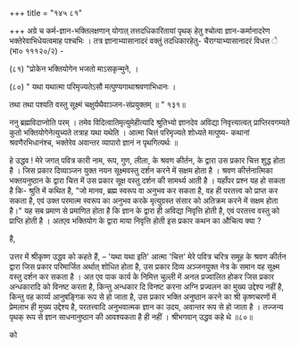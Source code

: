 +++
title = "१४५ ८१"

+++
अग्रे च कर्म-ज्ञान-भक्तिलक्षणान् योगात् तत्तदधिकारितायां पृथक् हेतु श्चोत्वा ज्ञान-कर्मानादरेण भक्तेरेवाभिधेयत्वमाह पश्चभिः । तत्र ज्ञानाभ्यासानादरं वक्तुं तदधिकारहेतु- चैराग्याभ्यासानादरं विधत्त े (भा० १११२०/२) - 

(८१) "प्रोकेन भक्तियोगेन भजतो माऽसकृन्मुने, । 

(८०) " यथा यथात्मा परिमृज्यतेऽसौ मत्पुण्यगाथाश्रवणाभिधानः । 

तथा तथा पश्यति वस्तु सूक्ष्मं चक्षुर्यथैवाञ्जन-संप्रयुक्तम् ॥ " १३१॥ 

ननु ब्रह्मविदाप्नोति परम् । तमेव विदित्वातिमृत्युमेहीत्यादि श्रुतिभ्यो ज्ञानदेव अविद्या निवृत्त्यात्वत् प्राप्तिरवगम्यते कुतो भक्तियोगेनेत्युच्यते तत्राह यथा यथेति । आत्मा चित्तं परिमृज्यते शोध्यते मत्पुष्य- कथानां श्रवणैरभिधानंश्च, भक्तेरेव अवान्तर व्यापारो ज्ञानं न पृथगित्यर्थः ॥ 

हे उद्धव ! मेरे जगत् पवित्र कारी नाम, रूप, गुण, लीला, के श्रवण कीर्तन, के द्वारा उस प्रकार चित्त शुद्ध होता है । जिस प्रकार दिव्याञ्जन युक्त नयन सूक्ष्मवस्तु दर्शन करने में सक्षम होता है । श्रवण कीर्त्तनात्मिका भक्तयनुष्ठान के द्वारा चित्त में उस प्रकार सूक्ष वस्तु दर्शन की सामर्थ्य आती है । यहाँपर प्रश्न यह हो सकता है कि- श्रुति में कथित है, "जो मानव, ब्रह्म स्वरूप वा अनुभव कर सकता है, वह ही परतत्त्व को प्राप्त कर सकता है, एवं उक्त परमात्म स्वरूप का अनुभव करके मृत्युग्रस्त संसार को अतिक्रम करने में सक्षम होता है।" यह सब प्रमाण से प्रमाणित होता है कि ज्ञान के द्वारा ही अविद्या निवृत्ति होती है, एवं परतत्त्व वस्तु को प्राप्ति होती है । अतएव भक्तियोग के द्वारा माया निवृत्ति होती इस प्रकार कथन का औचित्य क्या ? 

है, 

उत्तर में श्रीकृष्ण उद्धव को कहते हैं, – 'यथा यथा इति' आत्मा 'चित्त' मेरे पवित्र चरित्र समूह के श्रवण कीर्तन द्वारा जिस प्रकार परिमार्जित अर्थात् शोधित होता है, उस प्रकार दिव्य अञ्जनयुक्त नेत्र के समान वह सूक्ष्म वस्तु दर्शन कर सकता है । अत एव पाक कार्य के निमित्त चुल्ली में अनल प्रज्वालित होकर जिस प्रकार अन्धकारादि को विनष्ट करता है, किन्तु अन्धकार दि विनष्ट करना अग्नि प्रज्वलन का मुख्य उद्देश्य नहीं है, किन्तु वह कार्य्य आनुषङ्गिक रूप से हो जाता है, उस प्रकार भक्ति अनुष्ठान करने का श्री कृष्णचरणों में प्रेमलाभ ही मुख्य उद्देश्य है, परतत्त्वादि अनुभवात्मक ज्ञान का उदय, अवान्तर रूप से हो जाता है । तज्जन्य पृथक् रूप से ज्ञान साधनानुष्ठान की आवश्यकता है ही नहीं । श्रीभगवान् उद्धव कहे थे ॥८०॥ 

को 
